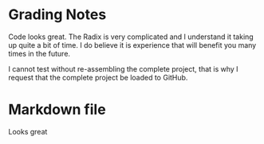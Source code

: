 # Grading Notes

Code looks great. The Radix is very complicated and I understand it taking up quite a bit of time. I do believe it is experience that will benefit you many times in the future.

I cannot test without re-assembling the complete project, that is why I request that the complete project be loaded to GitHub.

# Markdown file

Looks great

